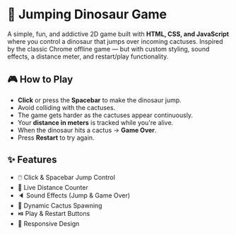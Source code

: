 # 🦖 Jumping Dinosaur Game

A simple, fun, and addictive 2D game built with **HTML, CSS, and JavaScript** where you control a dinosaur that jumps over incoming cactuses. Inspired by the classic Chrome offline game — but with custom styling, sound effects, a distance meter, and restart/play functionality.

## 🎮 How to Play

- **Click** or press the **Spacebar** to make the dinosaur jump.
- Avoid colliding with the cactuses.
- The game gets harder as the cactuses appear continuously.
- Your **distance in meters** is tracked while you're alive.
- When the dinosaur hits a cactus → **Game Over**.
- Press **Restart** to try again.

## ✨ Features

- 🖱️ Click & Spacebar Jump Control  
- 📏 Live Distance Counter  
- 🔈 Sound Effects (Jump & Game Over)  
- 🌵 Dynamic Cactus Spawning  
- ⏯️ Play & Restart Buttons  
- 📱 Responsive Design


